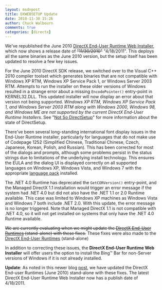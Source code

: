 ```yaml
---
layout: msdnpost
title: DXWEBSETUP Update
date: 2010-11-30 15:26
author: Chuck Walbourn
comments: true
categories: [directx]
---
```

We've republished the June 2010 <a href="http://go.microsoft.com/fwlink/p/?LinkId=159853">DirectX End-User Runtime Web Installer</a>, which now shows a release date of <strike>"11/30/2010"</strike> "4/18/2011". This deploys all the same binaries as the June 2010 version, but the setup itself has been updated to resolve a few key issues.
<!--more-->

For the June 2010 DirectX SDK release, we switched over to the Visual C++ 2010 compiler toolset which generates binaries that are not compatible with Windows XP RTM, Windows XP Service Pack 1, or Windows Server 2003 RTM. Attempts to run the installer on these older versions of Windows resulted in a strange error about a missing <code>EncodePointer()</code> entry-point in KERNEL32.DLL. This updated installer will now display an error about that version not being supported. <em>Windows XP RTM, Windows XP Service Pack 1, and Windows Server 2003 RTM along with Windows 2000, Windows 98, and Windows ME are not supported by the current DirectX End-User Runtime Installers.</em> See "<a href="https://walbourn.github.io/not-so-direct-setup/">Not So DirectSetup</a>" for more information about the state of DirectSetup.

There've been several long-standing international font display issues in the End-User Runtime installer, particularly for languages that do not make use of Codepage 1252 (Simplified Chinese, Traditional Chinese, Czech, Japanese, Korean, Polish, and Russian). This has been corrected for most of the dialogs and prompts, although some problems persist in the status strings due to limitations of the underlying install technology. This ensures the EULA and the dialog UI is displayed correctly on all supported languages on Windows XP, Windows Vista, and Windows 7 with the appropriate <a href="http://windows.microsoft.com/en-US/windows/downloads/languages">language pack</a> installed.

The .NET 4.0 Runtime has deprecated the <code>GetCORVersion()</code> entry-point, and the Managed DirectX 1.1 installation would trigger an error message if the system had .NET 4.0 but did not also have the .NET 1.1 or 2.0 Runtime available. This case was limited to Windows XP machines as Windows Vista and Windows 7 both include .NET 2.0. With this update, the error message is no longer triggered. Note that Managed DirectX 1.1 is not compatible with .NET 4.0, so it will not get installed on systems that only have the .NET 4.0 Runtime available.

<strike>We are currently evaluating when we might update the <a href="http://www.microsoft.com/downloads/en/details.aspx?displaylang=en&FamilyID=3b170b25-abab-4bc3-ae91-50ceb6d8fa8d">DirectX End-User Runtimes</a> (stand-alone) with these fixes.</strike> These fixes were also made to the <a href="https://walbourn.github.io/dxsetup-update/">DirectX End-User Runtimes</a> (stand-alone)

In addition to correcting these issues, the <strong>DirectX End-User Runtime Web Installer</strong> will offer users the option to install the Bing&trade; Bar for non-Server versions of Windows if it is not already installed.

<strong>Update</strong>: As noted in this newer blog <a href="https://walbourn.github.io/dxsetup-update/">post</a>, we have updated the DirectX End-user Runtimes (June 2010) stand-alone with these fixes. The latest DirectX End-User Runtime Web Installer now has a publish date of 4/18/2011.
